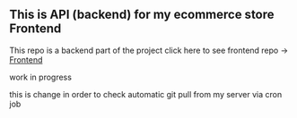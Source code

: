 ## This is API (backend) for my ecommerce store Frontend

This repo is a backend part of the project click here to see frontend repo -> <a href="https://github.com/maciek367/mern-ecommerce">Frontend</a>

work in progress

this is change in order to check automatic git pull from my server via cron job